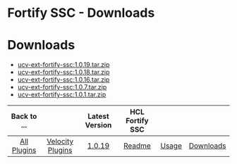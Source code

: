 
Fortify SSC - Downloads
================

# Downloads

- [ucv-ext-fortify-ssc:1.0.19.tar.zip](https://raw.githubusercontent.com/UrbanCode/IBM-UCV-PLUGINS/main/files/ucv-ext-fortify-ssc/ucv-ext-fortify-ssc%3A1.0.19.tar.7z.001)
- [ucv-ext-fortify-ssc:1.0.18.tar.zip](https://raw.githubusercontent.com/UrbanCode/IBM-UCV-PLUGINS/main/files/ucv-ext-fortify-ssc/ucv-ext-fortify-ssc%3A1.0.19.tar.7z.001)
- [ucv-ext-fortify-ssc:1.0.16.tar.zip](https://raw.githubusercontent.com/UrbanCode/IBM-UCV-PLUGINS/main/files/ucv-ext-fortify-ssc/ucv-ext-fortify-ssc%3A1.0.19.tar.7z.001)
- [ucv-ext-fortify-ssc:1.0.7.tar.zip](https://raw.githubusercontent.com/UrbanCode/IBM-UCV-PLUGINS/main/files/ucv-ext-fortify-ssc/ucv-ext-fortify-ssc%3A1.0.19.tar.7z.001)
- [ucv-ext-fortify-ssc:1.0.1.tar.zip](https://raw.githubusercontent.com/UrbanCode/IBM-UCV-PLUGINS/main/files/ucv-ext-fortify-ssc/ucv-ext-fortify-ssc-1.0.1.tar.zip)

|Back to ...||Latest Version|HCL Fortify SSC |||
| :---: | :---: | :---: | :---: | :---: | :---: |
|[All Plugins](../../index.md)|[Velocity Plugins](../README.md)|[1.0.19](https://raw.githubusercontent.com/UrbanCode/IBM-UCV-PLUGINS/main/files/ucv-ext-fortify-ssc/ucv-ext-fortify-ssc-1.0.1.tar.zip)|[Readme](README.md)|[Usage](usage.md)|[Downloads](downloads.md)|
